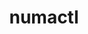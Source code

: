 ---
title: "numactl"
layout: cache
categories: [package, develop-2023-05-21]
meta: {"versions": ["2.0.14"], "compilers": ["gcc@=11.1.0", "gcc@=11.3.0", "gcc@=12.1.0", "gcc@=12.3.0", "gcc@=7.3.1", "oneapi@=2023.0.0"], "oss": ["amzn2", "ubuntu20.04", "ubuntu22.04"], "platforms": ["linux"], "targets": ["aarch64", "neoverse_n1", "neoverse_v1", "ppc64le", "x86_64", "x86_64_v3"], "stacks": ["aws-ahug", "aws-ahug-aarch64", "aws-isc", "aws-isc-aarch64", "aws-pcluster-neoverse_n1", "aws-pcluster-neoverse_v1", "data-vis-sdk", "e4s", "e4s-oneapi", "e4s-power", "gpu-tests", "ml-linux-x86_64-cpu", "ml-linux-x86_64-cuda", "ml-linux-x86_64-rocm", "radiuss-aws", "radiuss-aws-aarch64", "root", "tutorial"], "num_specs": 9, "num_specs_by_stack": {"root": 9, "radiuss-aws-aarch64": 2, "aws-isc-aarch64": 2, "aws-ahug-aarch64": 2, "aws-pcluster-neoverse_v1": 1, "aws-pcluster-neoverse_n1": 1, "aws-ahug": 1, "aws-isc": 1, "radiuss-aws": 1, "e4s-power": 1, "e4s": 1, "data-vis-sdk": 1, "gpu-tests": 1, "e4s-oneapi": 1, "ml-linux-x86_64-cuda": 1, "ml-linux-x86_64-cpu": 1, "ml-linux-x86_64-rocm": 1, "tutorial": 2}}
spec_details: [{"hash": "wdhrdllrvkgdb4jk3ecxwhzbzu3pkcws", "compiler": "gcc@=7.3.1", "versions": ["2.0.14"], "os": "amzn2", "platform": "linux", "target": "aarch64", "variants": ["build_system=autotools", "patches=4e1d78c,62fc8a8,ff37630"], "stacks": ["root", "radiuss-aws-aarch64", "aws-isc-aarch64", "aws-ahug-aarch64"], "size": "-", "tarball": "https://binaries.spack.io/releases/develop-2023-05-21/build_cache/linux-amzn2-aarch64/gcc-7.3.1/numactl-2.0.14/linux-amzn2-aarch64-gcc-7.3.1-numactl-2.0.14-wdhrdllrvkgdb4jk3ecxwhzbzu3pkcws.spack"}, {"hash": "nwkjsnrivpsjxmxrt2u2ik2g6hzk7yno", "compiler": "gcc@=7.3.1", "versions": ["2.0.14"], "os": "amzn2", "platform": "linux", "target": "neoverse_n1", "variants": ["build_system=autotools", "patches=4e1d78c,62fc8a8,ff37630"], "stacks": ["root", "radiuss-aws-aarch64", "aws-isc-aarch64", "aws-ahug-aarch64"], "size": "-", "tarball": "https://binaries.spack.io/releases/develop-2023-05-21/build_cache/linux-amzn2-neoverse_n1/gcc-7.3.1/numactl-2.0.14/linux-amzn2-neoverse_n1-gcc-7.3.1-numactl-2.0.14-nwkjsnrivpsjxmxrt2u2ik2g6hzk7yno.spack"}, {"hash": "fw6r7aa2yiyhm37x55eengj3licgaqe6", "compiler": "gcc@=12.3.0", "versions": ["2.0.14"], "os": "amzn2", "platform": "linux", "target": "neoverse_v1", "variants": ["build_system=autotools", "patches=4e1d78c,62fc8a8,ff37630"], "stacks": ["aws-pcluster-neoverse_v1", "root", "aws-pcluster-neoverse_n1"], "size": "-", "tarball": "https://binaries.spack.io/releases/develop-2023-05-21/build_cache/linux-amzn2-neoverse_v1/gcc-12.3.0/numactl-2.0.14/linux-amzn2-neoverse_v1-gcc-12.3.0-numactl-2.0.14-fw6r7aa2yiyhm37x55eengj3licgaqe6.spack"}, {"hash": "auwsl23fmohsovduca6lr6akimamp2ds", "compiler": "gcc@=7.3.1", "versions": ["2.0.14"], "os": "amzn2", "platform": "linux", "target": "x86_64_v3", "variants": ["build_system=autotools", "patches=4e1d78c,62fc8a8,ff37630"], "stacks": ["aws-ahug", "root", "aws-isc", "radiuss-aws"], "size": "-", "tarball": "https://binaries.spack.io/releases/develop-2023-05-21/build_cache/linux-amzn2-x86_64_v3/gcc-7.3.1/numactl-2.0.14/linux-amzn2-x86_64_v3-gcc-7.3.1-numactl-2.0.14-auwsl23fmohsovduca6lr6akimamp2ds.spack"}, {"hash": "iszwwx6tkpkdsq3ccm3igvcwauhkftle", "compiler": "gcc@=11.1.0", "versions": ["2.0.14"], "os": "ubuntu20.04", "platform": "linux", "target": "ppc64le", "variants": ["build_system=autotools", "patches=4e1d78c,62fc8a8,ff37630"], "stacks": ["e4s-power", "root"], "size": "-", "tarball": "https://binaries.spack.io/releases/develop-2023-05-21/build_cache/linux-ubuntu20.04-ppc64le/gcc-11.1.0/numactl-2.0.14/linux-ubuntu20.04-ppc64le-gcc-11.1.0-numactl-2.0.14-iszwwx6tkpkdsq3ccm3igvcwauhkftle.spack"}, {"hash": "u7u5setii7iuut3mtlftrs7z35dxmbyl", "compiler": "gcc@=11.1.0", "versions": ["2.0.14"], "os": "ubuntu20.04", "platform": "linux", "target": "x86_64_v3", "variants": ["build_system=autotools", "patches=4e1d78c,62fc8a8,ff37630"], "stacks": ["e4s", "root", "data-vis-sdk", "gpu-tests"], "size": "-", "tarball": "https://binaries.spack.io/releases/develop-2023-05-21/build_cache/linux-ubuntu20.04-x86_64_v3/gcc-11.1.0/numactl-2.0.14/linux-ubuntu20.04-x86_64_v3-gcc-11.1.0-numactl-2.0.14-u7u5setii7iuut3mtlftrs7z35dxmbyl.spack"}, {"hash": "qyrjowlit64rq52wbfu7m7ktwky772is", "compiler": "oneapi@=2023.0.0", "versions": ["2.0.14"], "os": "ubuntu20.04", "platform": "linux", "target": "x86_64", "variants": ["build_system=autotools", "patches=4e1d78c,62fc8a8,ff37630"], "stacks": ["root", "e4s-oneapi"], "size": "-", "tarball": "https://binaries.spack.io/releases/develop-2023-05-21/build_cache/linux-ubuntu20.04-x86_64/oneapi-2023.0.0/numactl-2.0.14/linux-ubuntu20.04-x86_64-oneapi-2023.0.0-numactl-2.0.14-qyrjowlit64rq52wbfu7m7ktwky772is.spack"}, {"hash": "dwr5rmxxc4lav5ob4ylar5tu3rugjwkv", "compiler": "gcc@=11.3.0", "versions": ["2.0.14"], "os": "ubuntu22.04", "platform": "linux", "target": "x86_64_v3", "variants": ["build_system=autotools", "patches=4e1d78c,62fc8a8,ff37630"], "stacks": ["ml-linux-x86_64-cuda", "root", "ml-linux-x86_64-cpu", "ml-linux-x86_64-rocm", "tutorial"], "size": "-", "tarball": "https://binaries.spack.io/releases/develop-2023-05-21/build_cache/linux-ubuntu22.04-x86_64_v3/gcc-11.3.0/numactl-2.0.14/linux-ubuntu22.04-x86_64_v3-gcc-11.3.0-numactl-2.0.14-dwr5rmxxc4lav5ob4ylar5tu3rugjwkv.spack"}, {"hash": "45xq3wrd65z4jmvwcxwy3aimc2dglvqv", "compiler": "gcc@=12.1.0", "versions": ["2.0.14"], "os": "ubuntu22.04", "platform": "linux", "target": "x86_64_v3", "variants": ["build_system=autotools", "patches=4e1d78c,62fc8a8,ff37630"], "stacks": ["tutorial", "root"], "size": "-", "tarball": "https://binaries.spack.io/releases/develop-2023-05-21/build_cache/linux-ubuntu22.04-x86_64_v3/gcc-12.1.0/numactl-2.0.14/linux-ubuntu22.04-x86_64_v3-gcc-12.1.0-numactl-2.0.14-45xq3wrd65z4jmvwcxwy3aimc2dglvqv.spack"}]
---